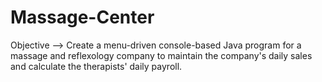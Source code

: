 # Massage-Center

Objective 
--> Create a menu-driven console-based Java program for a massage and reflexology company to
maintain the company's daily sales and calculate the therapists' daily payroll.
